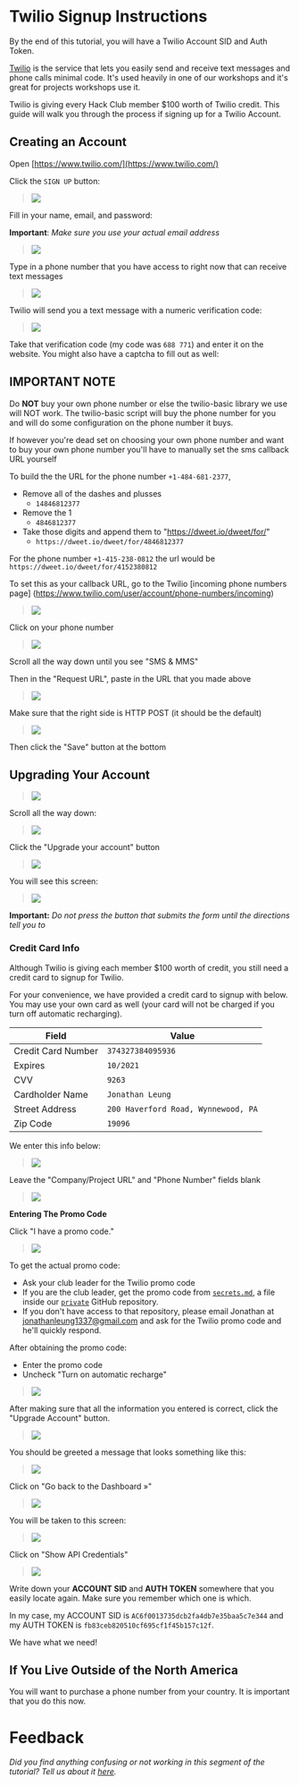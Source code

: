 # Twilio Signup Instructions

By the end of this tutorial, you will have a Twilio Account SID and Auth Token.

[Twilio](https://twilio.com) is the service that lets you easily send and
receive text messages and phone calls minimal code. It's used heavily in one of
our workshops and it's great for projects workshops use it.

Twilio is giving every Hack Club member $100 worth of Twilio credit. This guide
will walk you through the process if signing up for a Twilio Account.

## Creating an Account

Open [https://www.twilio.com/](https://www.twilio.com/)

Click the `SIGN UP` button:

> ![](img/signup.png)

Fill in your name, email, and password:

**Important**: _Make sure you use your actual email address_

> ![](img/signup_info.gif)

Type in a phone number that you have access to right now that can receive text
messages

> ![](img/sms_validation.gif)

Twilio will send you a text message with a numeric verification code:

> ![](img/phone_screenshot.png)

Take that verification code (my code was `688 771`) and enter it on the website.
You might also have a captcha to fill out as well:

## IMPORTANT NOTE

Do **NOT** buy your own phone number or else the twilio-basic library we use
will NOT work. The twilio-basic script will buy the phone number for you and
will do some configuration on the phone number it buys.

If however you're dead set on choosing your own phone number and want to buy
your own phone number you'll have to manually set the sms callback URL yourself

To build the the URL for the phone number `+1-484-681-2377`,

- Remove all of the dashes and plusses
  - `14846812377`
- Remove the 1
  - `4846812377`
- Take those digits and append them to "https://dweet.io/dweet/for/"
  - `https://dweet.io/dweet/for/4846812377`

For the phone number `+1-415-238-0812` the url would be
`https://dweet.io/dweet/for/4152380812`

To set this as your callback URL, go to the Twilio [incoming phone numbers page]
(https://www.twilio.com/user/account/phone-numbers/incoming)

> ![](img/incoming_phone_numbers_page.png)

Click on your phone number

> ![](img/click_on_your_phone_number.png)

Scroll all the way down until you see "SMS & MMS"

Then in the "Request URL", paste in the URL that you made above

> ![](img/update_request_url.gif)

Make sure that the right side is HTTP POST (it should be the default)

> ![](img/http_post.png)

Then click the "Save" button at the bottom

## Upgrading Your Account

> ![](img/type_twilio_texted_code.gif)

Scroll all the way down:

> ![](img/scroll_down.gif)

Click the "Upgrade your account" button

> ![](img/upgrade_account.png)

You will see this screen:

> ![](img/upgrade_your_account.png)

**Important:** _Do not press the button that submits the form until the
directions tell you to_

### Credit Card Info

Although Twilio is giving each member $100 worth of credit, you still
need a credit card to signup for Twilio.

For your convenience, we have provided a credit card to signup with below. You
may use your own card as well (your card will not be charged if you turn off
automatic recharging).

| Field              | Value                               |
| -------------------| ----------------------------------- |
| Credit Card Number | `374327384095936`                   |
| Expires            | `10/2021`                           |
| CVV                | `9263`                              |
| Cardholder Name    | `Jonathan Leung`                    |
| Street Address     | `200 Haverford Road, Wynnewood, PA` |
| Zip Code           | `19096`                             |

We enter this info below:

> ![](img/enter_credit_card_info.gif)

Leave the "Company/Project URL" and "Phone Number" fields blank

> ![](img/leave_blank.png)

**Entering The Promo Code**

Click "I have a promo code."

> ![](img/i_have_a_promo_code.png)

To get the actual promo code:

- Ask your club leader for the Twilio promo code
- If you are the club leader, get the promo code from
  [`secrets.md`](https://github.com/hackedu/private/blob/master/secrets.md#twilio-promotion-code),
  a file inside our [`private`](https://github.com/hackedu/private) GitHub
  repository.
- If you don't have access to that repository, please email Jonathan at
  jonathanleung1337@gmail.com and ask for the Twilio promo code and he'll
  quickly respond.

After obtaining the promo code:

- Enter the promo code
- Uncheck "Turn on automatic recharge"

> ![](img/enter_promo_code.gif)

After making sure that all the information you entered is correct, click the
"Upgrade Account" button.

> ![](img/click_upgrade_account.png)

You should be greeted a message that looks something like this:

> ![](img/congrats.png)

Click on "Go back to the Dashboard »"

> ![](img/go_back_to_dashboard.png)

You will be taken to this screen:

> ![](img/dashboard.png)

Click on "Show API Credentials"

> ![](img/show_api_credentials.gif)

Write down your **ACCOUNT SID** and **AUTH TOKEN** somewhere that you
easily locate again. Make sure you remember which one is which.

In my case, my ACCOUNT SID is `AC6f0013735dcb2fa4db7e35baa5c7e344`
and my AUTH TOKEN is `fb83ceb820510cf695cf1f45b157c12f`.

We have what we need!

## If You Live Outside of the North America

You will want to purchase a phone number from your country. It is important
that you do this now.

# Feedback

_Did you find anything confusing or not working in this segment of the
tutorial? Tell us about it
[here](https://docs.google.com/forms/d/1IxbiDtyP-UOx3hRGu3o2I-iVll95xQ6I_pW8JS3TZ2k/viewform?entry.1677546962=Signing+up+for+Twilio)._
